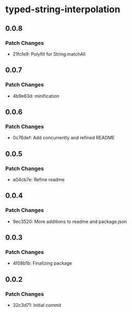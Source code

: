 # typed-string-interpolation

## 0.0.8

### Patch Changes

- 21fcfe9: Polyfill for String.matchAll

## 0.0.7

### Patch Changes

- 4b9e63d: minification

## 0.0.6

### Patch Changes

- 0c76def: Add concurrently and refined README

## 0.0.5

### Patch Changes

- a04cb7e: Refine readme

## 0.0.4

### Patch Changes

- 9ec3520: More additions to readme and package.json

## 0.0.3

### Patch Changes

- 4f08b1b: Finalizing package

## 0.0.2

### Patch Changes

- 32c3d71: Initial commit
